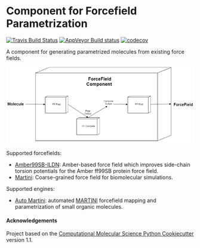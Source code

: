 Component for Forcefield Parametrization
==============================

[//]: # (Badges)
[![Travis Build Status](https://travis-ci.com/REPLACE_WITH_OWNER_ACCOUNT/MMComponents_automartini.svg?branch=master)](https://travis-ci.com/REPLACE_WITH_OWNER_ACCOUNT/MMComponents_automartini)
[![AppVeyor Build status](https://ci.appveyor.com/api/projects/status/REPLACE_WITH_APPVEYOR_LINK/branch/master?svg=true)](https://ci.appveyor.com/project/REPLACE_WITH_OWNER_ACCOUNT/MMComponents_automartini/branch/master)
[![codecov](https://codecov.io/gh/REPLACE_WITH_OWNER_ACCOUNT/MMComponents_automartini/branch/master/graph/badge.svg)](https://codecov.io/gh/REPLACE_WITH_OWNER_ACCOUNT/MMComponents_automartini/branch/master)

A component for generating parametrized molecules from existing force fields.

<p align="center">
<img src="mmic_parameterization/data/ff_component.png">
</p>

Supported forcefields:
- [Amber99SB-ILDN](https://pubmed.ncbi.nlm.nih.gov/20408171): Amber-based force field which improves side-chain torsion potentials for the Amber ff99SB protein force field. 
- [Martini](https://pubs.acs.org/doi/10.1021/jp071097f#:~:text=The%20new%20version%2C%20coined%20the,large%20number%20of%20chemical%20compounds):  Coarse-grained force field for biomolecular simulations.

Supported engines:
- [Auto Martini](https://github.com/tbereau/auto_martini): automated [MARTINI](http://www.cgmartini.nl) forcefield mapping and parametrization of small organic molecules.

#### Acknowledgements
 
Project based on the 
[Computational Molecular Science Python Cookiecutter](https://github.com/molssi/cookiecutter-cms) version 1.1.
